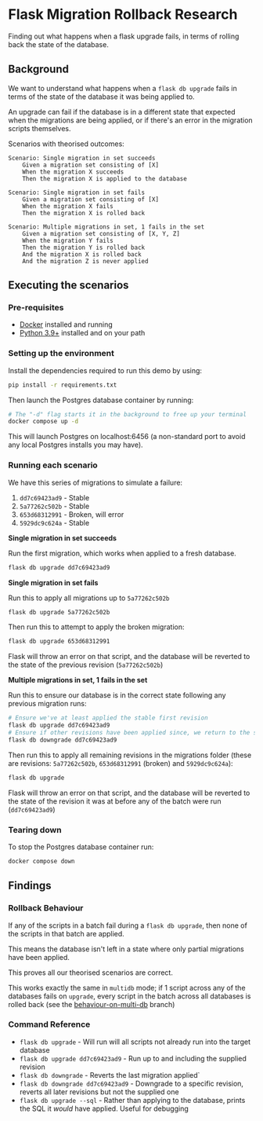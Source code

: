 # Flask Migration Rollback Research

Finding out what happens when a flask upgrade fails, in terms of rolling back the state of the database.

## Background

We want to understand what happens when a `flask db upgrade` fails in terms of the state of the database it
was being applied to.

An upgrade can fail if the database is in a different state that expected when the migrations are being applied,
or if there's an error in the migration scripts themselves.

Scenarios with theorised outcomes:

```gherkin
Scenario: Single migration in set succeeds
    Given a migration set consisting of [X]
    When the migration X succeeds
    Then the migration X is applied to the database
    
Scenario: Single migration in set fails
    Given a migration set consisting of [X]
    When the migration X fails
    Then the migration X is rolled back
    
Scenario: Multiple migrations in set, 1 fails in the set
    Given a migration set consisting of [X, Y, Z]
    When the migration Y fails
    Then the migration Y is rolled back
    And the migration X is rolled back
    And the migration Z is never applied
```

## Executing the scenarios

### Pre-requisites

* [Docker](https://www.docker.com/) installed and running
* [Python 3.9+](https://www.python.org/downloads/) installed and on your path

### Setting up the environment

Install the dependencies required to run this demo by using:

```bash
pip install -r requirements.txt
```

Then launch the Postgres database container by running:

```bash
# The "-d" flag starts it in the background to free up your terminal
docker compose up -d
```

This will launch Postgres on localhost:6456 (a non-standard port to avoid any local Postgres installs you may have).

### Running each scenario

We have this series of migrations to simulate a failure:

1. `dd7c69423ad9` - Stable
2. `5a77262c502b` - Stable
3. `653d68312991` - Broken, will error
4. `5929dc9c624a` - Stable

**Single migration in set succeeds**

Run the first migration, which works when applied to a fresh database.

```bash
flask db upgrade dd7c69423ad9
```

**Single migration in set fails**

Run this to apply all migrations up to `5a77262c502b`

```bash
flask db upgrade 5a77262c502b
```

Then run this to attempt to apply the broken migration:

```bash
flask db upgrade 653d68312991
```

Flask will throw an error on that script, and the database will be 
reverted to the state of the previous revision (`5a77262c502b`)

**Multiple migrations in set, 1 fails in the set**

Run this to ensure our database is in the correct state following any previous migration runs:

```bash
# Ensure we've at least applied the stable first revision
flask db upgrade dd7c69423ad9
# Ensure if other revisions have been applied since, we return to the stable revision
flask db downgrade dd7c69423ad9
```

Then run this to apply all remaining revisions in the migrations folder 
(these are revisions: `5a77262c502b`, `653d68312991` (broken) and `5929dc9c624a`):

```bash
flask db upgrade
```

Flask will throw an error on that script, and the database will be 
reverted to the state of the revision it was at before any of the batch were run (`dd7c69423ad9`)

### Tearing down

To stop the Postgres database container run:

```bash
docker compose down
```

## Findings

### Rollback Behaviour

If any of the scripts in a batch fail during a `flask db upgrade`, then none of the scripts in that batch are applied.

This means the database isn't left in a state where only partial migrations have been applied.

This proves all our theorised scenarios are correct.

This works exactly the same in `multidb` mode; if 1 script across any of the databases fails on `upgrade`,
every script in the batch across all databases is rolled back 
(see the [behaviour-on-multi-db](https://github.com/lukemerrett/flask-migration-rollback-research/tree/behaviour-on-multi-db) branch)

### Command Reference

* `flask db upgrade` - Will run will all scripts not already run into the target database
* `flask db upgrade dd7c69423ad9` - Run up to and including the supplied revision
* `flask db downgrade` - Reverts the last migration applied`
* `flask db downgrade dd7c69423ad9` - Downgrade to a specific revision, reverts all later revisions but not the supplied one
* `flask db upgrade --sql` - Rather than applying to the database, prints the SQL it _would_ have applied. Useful for debugging
